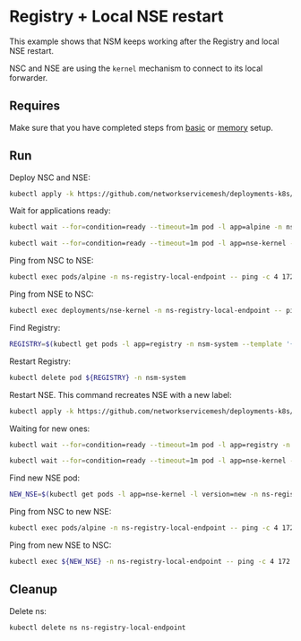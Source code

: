 # Registry + Local NSE restart

This example shows that NSM keeps working after the Registry and local NSE restart.

NSC and NSE are using the `kernel` mechanism to connect to its local forwarder.

## Requires

Make sure that you have completed steps from [basic](../../basic) or [memory](../../memory) setup.

## Run

Deploy NSC and NSE:
```bash
kubectl apply -k https://github.com/networkservicemesh/deployments-k8s/examples/heal/registry-local-endpoint/nse-first?ref=2eef41b7cbc848703473272756df98b2a82c7d79
```

Wait for applications ready:
```bash
kubectl wait --for=condition=ready --timeout=1m pod -l app=alpine -n ns-registry-local-endpoint
```
```bash
kubectl wait --for=condition=ready --timeout=1m pod -l app=nse-kernel -n ns-registry-local-endpoint
```

Ping from NSC to NSE:
```bash
kubectl exec pods/alpine -n ns-registry-local-endpoint -- ping -c 4 172.16.1.100
```

Ping from NSE to NSC:
```bash
kubectl exec deployments/nse-kernel -n ns-registry-local-endpoint -- ping -c 4 172.16.1.101
```

Find Registry:
```bash
REGISTRY=$(kubectl get pods -l app=registry -n nsm-system --template '{{range .items}}{{.metadata.name}}{{"\n"}}{{end}}')
```

Restart Registry:
```bash
kubectl delete pod ${REGISTRY} -n nsm-system
```

Restart NSE. This command recreates NSE with a new label:
```bash
kubectl apply -k https://github.com/networkservicemesh/deployments-k8s/examples/heal/registry-local-endpoint/nse-second?ref=2eef41b7cbc848703473272756df98b2a82c7d79
```

Waiting for new ones:
```bash
kubectl wait --for=condition=ready --timeout=1m pod -l app=registry -n nsm-system
```
```bash
kubectl wait --for=condition=ready --timeout=1m pod -l app=nse-kernel -l version=new -n ns-registry-local-endpoint
```

Find new NSE pod:
```bash
NEW_NSE=$(kubectl get pods -l app=nse-kernel -l version=new -n ns-registry-local-endpoint --template '{{range .items}}{{.metadata.name}}{{"\n"}}{{end}}')
```

Ping from NSC to new NSE:
```bash
kubectl exec pods/alpine -n ns-registry-local-endpoint -- ping -c 4 172.16.1.102
```

Ping from new NSE to NSC:
```bash
kubectl exec ${NEW_NSE} -n ns-registry-local-endpoint -- ping -c 4 172.16.1.103
```

## Cleanup

Delete ns:
```bash
kubectl delete ns ns-registry-local-endpoint
```
